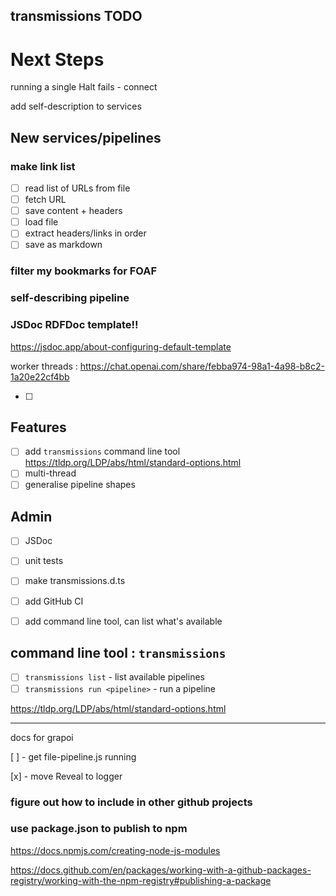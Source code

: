 ## transmissions TODO

# Next Steps

running a single Halt fails - connect

add self-description to services

## New services/pipelines

### make link list

- [ ] read list of URLs from file
- [ ] fetch URL
- [ ] save content + headers
- [ ] load file
- [ ] extract headers/links in order
- [ ] save as markdown

### filter my bookmarks for FOAF

### self-describing pipeline

### JSDoc RDFDoc template!!

https://jsdoc.app/about-configuring-default-template

worker threads : https://chat.openai.com/share/febba974-98a1-4a98-b8c2-1a20e22cf4bb

- [ ]

## Features

- [ ] add `transmissions` command line tool https://tldp.org/LDP/abs/html/standard-options.html
- [ ] multi-thread
- [ ] generalise pipeline shapes

## Admin

- [ ] JSDoc
- [ ] unit tests
- [ ] make transmissions.d.ts
- [ ] add GitHub CI

- [ ] add command line tool, can list what's available

## command line tool : `transmissions`

- [ ] `transmissions list` - list available pipelines
- [ ] `transmissions run <pipeline>` - run a pipeline

https://tldp.org/LDP/abs/html/standard-options.html

---

docs for grapoi

[ ] - get file-pipeline.js running

[x] - move Reveal to logger

### figure out how to include in other github projects

### use package.json to publish to npm

https://docs.npmjs.com/creating-node-js-modules

https://docs.github.com/en/packages/working-with-a-github-packages-registry/working-with-the-npm-registry#publishing-a-package
